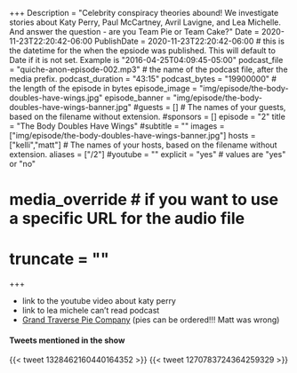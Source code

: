 +++
Description = "Celebrity conspiracy theories abound! We investigate stories about Katy Perry, Paul McCartney, Avril Lavigne, and Lea Michelle. And answer the question - are you Team Pie or Team Cake?"
Date = 2020-11-23T22:20:42-06:00
PublishDate = 2020-11-23T22:20:42-06:00 # this is the datetime for the when the epsiode was published. This will default to Date if it is not set. Example is "2016-04-25T04:09:45-05:00"
podcast_file = "quiche-anon-episode-002.mp3" # the name of the podcast file, after the media prefix.
podcast_duration = "43:15"
podcast_bytes = "19900000" # the length of the episode in bytes
episode_image = "img/episode/the-body-doubles-have-wings.jpg"
episode_banner = "img/episode/the-body-doubles-have-wings-banner.jpg"
#guests = [] # The names of your guests, based on the filename without extension.
#sponsors = []
episode = "2"
title = "The Body Doubles Have Wings"
#subtitle = ""
images = ["img/episode/the-body-doubles-have-wings-banner.jpg"]
hosts = ["kelli","matt"] # The names of your hosts, based on the filename without extension.
aliases = ["/2"]
#youtube = ""
explicit = "yes" # values are "yes" or "no"
# media_override # if you want to use a specific URL for the audio file
# truncate = ""
+++
- link to the youtube video about katy perry
- link to lea michele can’t read podcast
- [Grand Traverse Pie Company](https://gtpie.com/) (pies can be ordered!!! Matt was wrong)

#### Tweets mentioned in the show

{{< tweet 1328462160440164352 >}}
{{< tweet 1270783724364259329 >}}
